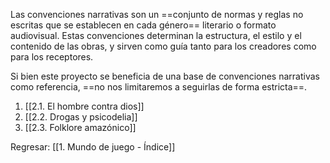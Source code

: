 
Las convenciones narrativas son un ==conjunto de normas y reglas no escritas que se establecen en cada género== literario o formato audiovisual. Estas convenciones determinan la estructura, el estilo y el contenido de las obras, y sirven como guía tanto para los creadores como para los receptores.

Si bien este proyecto se beneficia de una base de convenciones narrativas como referencia, ==no nos limitaremos a seguirlas de forma estricta==.

1. [[2.1. El hombre contra dios]]
2. [[2.2. Drogas y psicodelia]]
3. [[2.3. Folklore amazónico]]


Regresar: [[1. Mundo de juego - Índice]]